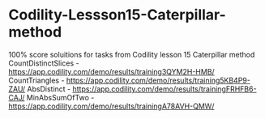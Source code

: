 # Codility-Lessson15-Caterpillar-method
100% score soluitions for tasks from Codility lesson 15 Caterpillar method
CountDistinctSlices - https://app.codility.com/demo/results/training3QYM2H-HMB/
CountTriangles - https://app.codility.com/demo/results/training5KB4P9-ZAU/
AbsDistinct - https://app.codility.com/demo/results/trainingFRHFB6-CAJ/
MinAbsSumOfTwo - https://app.codility.com/demo/results/trainingA78AVH-QMW/

